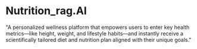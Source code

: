 # Nutrition_rag.AI
"A personalized wellness platform that empowers users to enter key health metrics—like height, weight, and lifestyle habits—and instantly receive a scientifically tailored diet and nutrition plan aligned with their unique goals."
